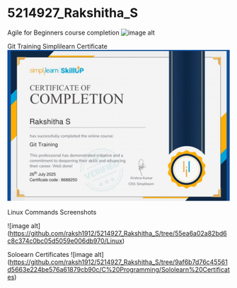 # 5214927_Rakshitha_S
Agile for Beginners course completion
![image alt](https://github.com/raksh1912/5214927_Rakshitha_S/blob/81d84ef40df87afa43e7735bb7d0be92e3ca77a1/SDLC/Agile%20for%20beginners.jpeg)

Git Training Simplilearn Certificate
![image alt](https://github.com/raksh1912/5214927_Rakshitha_S/blob/555f3c5588e1c1f177ef86f089f30c2f9fc1f472/Git/Git%20Training%20Certificate.jpeg)

Linux Commands Screenshots

![image alt]
(https://github.com/raksh1912/5214927_Rakshitha_S/tree/55ea6a02a82bd6c8c374c0bc05d5059e006db970/Linux)

Soloearn Certificates
![image alt]
(https://github.com/raksh1912/5214927_Rakshitha_S/tree/9af6b7d76c45561d5663e224be576a61879cb90c/C%20Programming/Sololearn%20Certificates)

